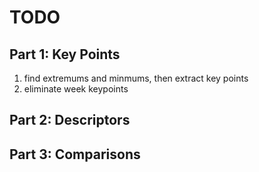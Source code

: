 # TODO

## Part 1: Key Points

1. find extremums and minmums, then extract key points
2. eliminate week keypoints

## Part 2: Descriptors
## Part 3: Comparisons

